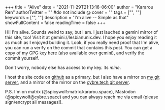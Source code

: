 +++
title = "Alive"
date = "2021-11-29T21:13:16-06:00"
author = "Kararou Ren"
authorTwitter = "" #do not include @
cover = ""
tags = ["", ""]
keywords = ["", ""]
description = "I'm alive -- Simple as that"
showFullContent = false
readingTime = false
+++

Hi!  I'm alive.  Sounds weird to say, but I am.  I just lauched a gemini mirror
of this site, too!  Visit it at gemini://lesbianunix.dev.  I hope you enjoy
reading it as much as I enjoyed building it.   Look, if you really need proof
that I'm alive, you can run a verify on the commit that contains this post.
You can get a copy of my GPG key [here](https://lesbianunix.dev/ren.asc) (also
available over [gemini](gemini://lesbianunix.dev/ren.asc)), and verify the
commit yourself.

Don't worry, nobody else has access to my key.  Its *mine*.

I host the site code on [github](https://github.com/karaiwulf/lesbianunix.dev)
as a primary, but I also have a mirror on [my git
server](https://git.kararou.space/karaiwulf/lesbianunix.dev), and a mirror of
the mirror on the [cybre.tech git
server](https://cybre.tech/karaiwulf/lesbianunix.dev).

P.S. I'm on matrix (@spicywolf:matrix.kararou.space), Mastodon
(@spicywolf@cybre.space) and you can always reach me via
[email](mailto:ren@kararou.space) (please sign/encrypt all messages!).

